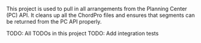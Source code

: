 This project is used to pull in all arrangements from the Planning Center (PC) API.
It cleans up all the ChordPro files and ensures that segments can be returned from the PC API properly.

TODO: All TODOs in this project
TODO: Add integration tests
